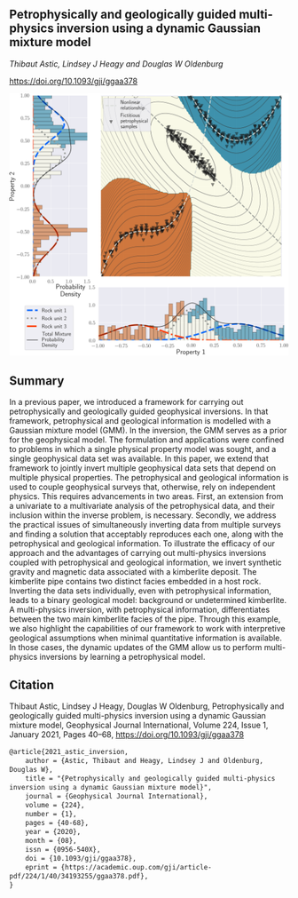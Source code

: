 ## Petrophysically and geologically guided multi-physics inversion using a dynamic Gaussian mixture model  

_Thibaut Astic, Lindsey J Heagy and Douglas W Oldenburg_

https://doi.org/10.1093/gji/ggaa378

![thumbnail](./paper/thumbnail.png)

## Summary

In a previous paper, we introduced a framework for carrying out petrophysically and geologically guided geophysical inversions. In that framework, petrophysical and geological information is modelled with a Gaussian mixture model (GMM). In the inversion, the GMM serves as a prior for the geophysical model. The formulation and applications were confined to problems in which a single physical property model was sought, and a single geophysical data set was available. In this paper, we extend that framework to jointly invert multiple geophysical data sets that depend on multiple physical properties. The petrophysical and geological information is used to couple geophysical surveys that, otherwise, rely on independent physics. This requires advancements in two areas. First, an extension from a univariate to a multivariate analysis of the petrophysical data, and their inclusion within the inverse problem, is necessary. Secondly, we address the practical issues of simultaneously inverting data from multiple surveys and finding a solution that acceptably reproduces each one, along with the petrophysical and geological information. To illustrate the efficacy of our approach and the advantages of carrying out multi-physics inversions coupled with petrophysical and geological information, we invert synthetic gravity and magnetic data associated with a kimberlite deposit. The kimberlite pipe contains two distinct facies embedded in a host rock. Inverting the data sets individually, even with petrophysical information, leads to a binary geological model: background or undetermined kimberlite. A multi-physics inversion, with petrophysical information, differentiates between the two main kimberlite facies of the pipe. Through this example, we also highlight the capabilities of our framework to work with interpretive geological assumptions when minimal quantitative information is available. In those cases, the dynamic updates of the GMM allow us to perform multi-physics inversions by learning a petrophysical model.
 

## Citation

Thibaut Astic, Lindsey J Heagy, Douglas W Oldenburg, Petrophysically and geologically guided multi-physics inversion using a dynamic Gaussian mixture model, Geophysical Journal International, Volume 224, Issue 1, January 2021, Pages 40–68, https://doi.org/10.1093/gji/ggaa378

```
@article{2021_astic_inversion,
    author = {Astic, Thibaut and Heagy, Lindsey J and Oldenburg, Douglas W},
    title = "{Petrophysically and geologically guided multi-physics inversion using a dynamic Gaussian mixture model}",
    journal = {Geophysical Journal International},
    volume = {224},
    number = {1},
    pages = {40-68},
    year = {2020},
    month = {08},
    issn = {0956-540X},
    doi = {10.1093/gji/ggaa378},
    eprint = {https://academic.oup.com/gji/article-pdf/224/1/40/34193255/ggaa378.pdf},
}

```
